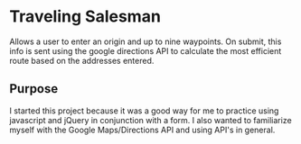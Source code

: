 Traveling Salesman
==================
Allows a user to enter an origin and up to nine waypoints. On submit, this info is sent using the google directions API
to calculate the most efficient route based on the addresses entered.

Purpose
-------
I started this project because it was a good way for me to practice using javascript and jQuery 
in conjunction with a form. I also wanted to familiarize myself with the Google Maps/Directions API and using API's in general.

